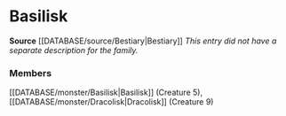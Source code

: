 ﻿---
creature_family: Basilisk
id: '124'
name: Basilisk
rarity: Common
rus_type_level: null
source: '[[DATABASE/source/Bestiary|Bestiary]]'
trait: null
type: Creature Family

---
# Basilisk

**Source** [[DATABASE/source/Bestiary|Bestiary]]
_This entry did not have a separate description for the family._

### Members

[[DATABASE/monster/Basilisk|Basilisk]] (Creature 5), [[DATABASE/monster/Dracolisk|Dracolisk]] (Creature 9)